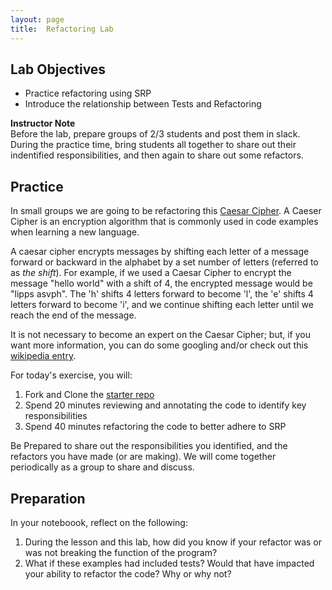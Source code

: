 ```yaml
---
layout: page
title:  Refactoring Lab
---
```


## Lab Objectives
* Practice refactoring using SRP
* Introduce the relationship between Tests and Refactoring

<aside class="instructor-notes">
  <p><strong>Instructor Note</strong><br>Before the lab, prepare groups of 2/3 students and post them in slack.  During the practice time, bring students all together to share out their indentified responsibilities, and then again to share out some refactors.</p>
</aside>

## Practice

In small groups we are going to be refactoring this [Caesar Cipher](https://github.com/turingschool-examples/CaesarCipher_Launch).  A Caeser Cipher is an encryption algorithm that is commonly used in code examples when learning a new language.  

A caesar cipher encrypts messages by shifting each letter of a message forward or backward in the alphabet by a set number of letters (referred to as _the shift_).  For example, if we used a Caesar Cipher to encrypt the message "hello world" with a shift of 4, the encrypted message would be "lipps asvph".  The 'h' shifts 4 letters forward to become 'l', the 'e' shifts 4 letters forward to become 'i', and we continue shifting each letter until we reach the end of the message.

It is not necessary to become an expert on the Caesar Cipher; but, if you want more information, you can do some googling and/or check out this [wikipedia entry](https://en.wikipedia.org/wiki/Caesar_cipher).

For today's exercise, you will:
1. Fork and Clone the [starter repo](https://github.com/turingschool-examples/CaesarCipher_Launch)
2. Spend 20 minutes reviewing and annotating the code to identify key responsibilities
3. Spend 40 minutes refactoring the code to better adhere to SRP

Be Prepared to share out the responsibilities you identified, and the refactors you have made (or are making).  We will come together periodically as a group to share and discuss.

## Preparation

In your noteboook, reflect on the following:
1. During the lesson and this lab, how did you know if your refactor was or was not breaking the function of the program?
2. What if these examples had included tests?  Would that have impacted your ability to refactor the code?  Why or why not?

<!-- One thing I had a hard time determining is how "spicy" this activity is? It seems like we've done this in the BE program - how has it gone in the past? Obviously don't want to reinvent the wheel, but wonder if there are other examples of not-so-readble code that we could pull from old BE student projects and write in C# that might be easier for students to wrap their heads around. However, if y'all think that this is the right level of spiciness for our students then let's SEND IT! MM: I think this is a medium-spice activity; I want to try it, and adjust down if necessary.-->